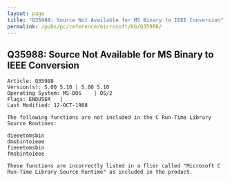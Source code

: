```yaml
---
layout: page
title: "Q35988: Source Not Available for MS Binary to IEEE Conversion"
permalink: /pubs/pc/reference/microsoft/kb/Q35988/
---
```


## Q35988: Source Not Available for MS Binary to IEEE Conversion

	Article: Q35988
	Version(s): 5.00 5.10 | 5.00 5.10
	Operating System: MS-DOS    | OS/2
	Flags: ENDUSER   |
	Last Modified: 12-OCT-1988
	
	The following functions are not included in the C Run-Time Library
	Source Routines:
	
	dieeetomsbin
	dmsbintoieee
	fieeetomsbin
	fmsbintoieee
	
	These functions are incorrectly listed in a flier called "Microsoft C
	Run-Time Library Source Runtime" as included in the product.
